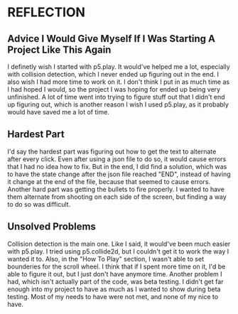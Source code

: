 # REFLECTION



## Advice I Would Give Myself If I Was Starting A Project Like This Again

I definetly wish I started with p5.play. It would've helped me a lot, especially with collision detection, which I never ended up figuring out in the end.
I also wish I had more time to work on it. I don't think I put in as much time as I had hoped I would, so the project I was hoping for ended up being very
unfinished. A lot of time went into trying to figure stuff out that I didn't end up figuring out, which is another reason I wish I used p5.play, as it probably
would have saved me a lot of time.


## Hardest Part

I'd say the hardest part was figuring out how to get the text to alternate after every click. Even after using a json file to do so, it would cause errors that I had no
idea how to fix. But in the end, I did find a solution, which was to have the state change after the json file reached "END", instead of having it change at the end of the
file, because that seemed to cause errors. Another hard part was getting the bullets to fire properly. I wanted to have them alternate from shooting on each side of the screen,
but finding a way to do so was difficult.


## Unsolved Problems

Collision detection is the main one. Like I said, it would've been much easier with p5.play. I tried using p5.collide2d, but I couldn't get it to work the way I wanted it to. Also,
in the "How To Play" section, I wasn't able to set bounderies for the scroll wheel. I think that if I spent more time on it, I'd be able to figure it out, but I just don't have
anymore time. Another problem I had, which isn't actually part of the code, was beta testing. I didn't get far enough into my project to have as much as I wanted to show during beta testing. Most of my needs to have were not met, and none of my nice to have.


